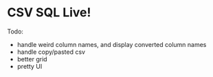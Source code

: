 # CSV SQL Live!

Todo:

- handle weird column names, and display converted column names
- handle copy/pasted csv
- better grid
- pretty UI
